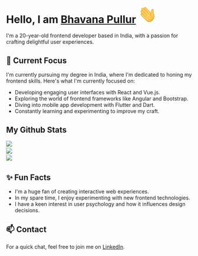 # Hello, I am <a  href="https://www.linkedin.com/in/bhavpullur/">Bhavana Pullur</a> <img src="https://raw.githubusercontent.com/ABSphreak/ABSphreak/master/gifs/Hi.gif" width="50px">

I'm a 20-year-old frontend developer based in India, with a passion for crafting delightful user experiences. 

## 🔭 Current Focus 

I'm currently pursuing my degree in India, where I'm dedicated to honing my frontend skills. Here's what I'm currently focused on:

- Developing engaging user interfaces with React and Vue.js.
- Exploring the world of frontend frameworks like Angular and Bootstrap.
- Diving into mobile app development with Flutter and Dart.
- Constantly learning and experimenting to improve my craft.

## My Github Stats
![](https://github-readme-stats.vercel.app/api?username=bhavpullur&theme=nightowl&hide_border=true&include_all_commits=false&count_private=false)<br/>
![](https://github-readme-streak-stats.herokuapp.com/?user=bhavpullur&theme=nightowl&hide_border=true)<br/>
![](https://github-readme-stats.vercel.app/api/top-langs/?username=bhavpullur&theme=nightowl&hide_border=true&include_all_commits=false&count_private=false&layout=compact)


## ✨ Fun Facts 

- I'm a huge fan of creating interactive web experiences.
- In my spare time, I enjoy experimenting with new frontend technologies.
- I have a keen interest in user psychology and how it influences design decisions.

## 📫 Contact

 For a quick chat, feel free to join me on [LinkedIn]([https://www.linkedin.com/in/bhavpullur/](https://www.linkedin.com/in/bhavana-pullur-836115249/)). 
